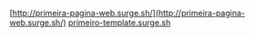 [http://primeira-pagina-web.surge.sh/](http://primeira-pagina-web.surge.sh/)
[primeiro-template.surge.sh](primeiro-template.surge.sh)
